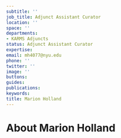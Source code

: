 ```yaml
---
subtitle: ''
job_title: Adjunct Assistant Curator
location: ''
space: ''
departments:
- KARMS Adjuncts
status: Adjunct Assistant Curator
expertise: 
email: mh4077@nyu.edu
phone: ''
twitter: ''
image: ''
buttons: 
guides: 
publications: 
keywords: 
title: Marion Holland
---
```


# About Marion Holland